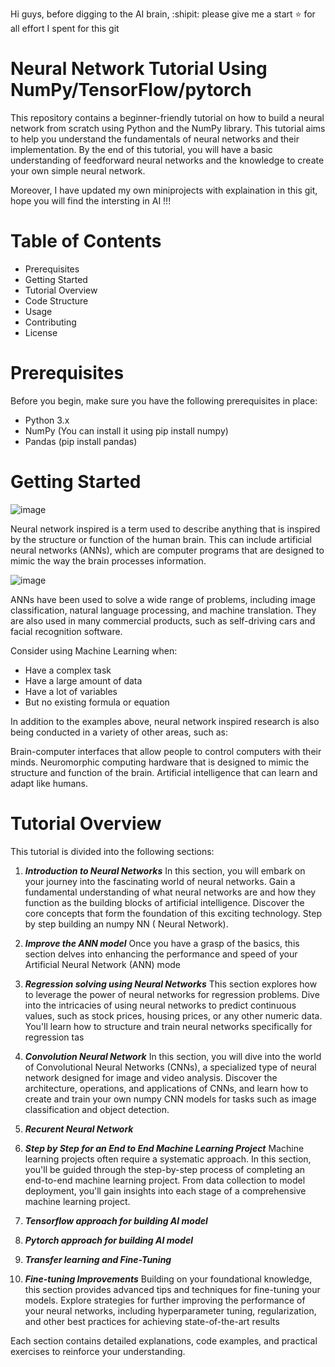 Hi guys, before digging to the AI brain, :shipit: please give me a start :star: for all effort I spent for this git 
# Neural Network Tutorial Using NumPy/TensorFlow/pytorch
This repository contains a beginner-friendly tutorial on how to build a neural network from scratch using Python and the NumPy library. This tutorial aims to help you understand the fundamentals of neural networks and their implementation. By the end of this tutorial, you will have a basic understanding of feedforward neural networks and the knowledge to create your own simple neural network.

Moreover, I have updated my own miniprojects with explaination in this git, hope you will find the intersting in AI !!! 
# Table of Contents
* Prerequisites
* Getting Started
* Tutorial Overview
* Code Structure
* Usage
* Contributing
* License
# Prerequisites

Before you begin, make sure you have the following prerequisites in place:

* Python 3.x
* NumPy (You can install it using pip install numpy)
* Pandas (pip install pandas)
# Getting Started
![image](https://github.com/LaiTheTrung/neural_network_numpy/assets/100464098/f3738863-c309-4d99-a7d7-3ec568276b4d)

Neural network inspired is a term used to describe anything that is inspired by the structure or function of the human brain. This can include artificial neural networks (ANNs), which are computer programs that are designed to mimic the way the brain processes information.

![image](https://github.com/LaiTheTrung/neural_network_numpy/assets/100464098/28e6d998-eabb-4945-a7b5-4aabe49ff6d5)


ANNs have been used to solve a wide range of problems, including image classification, natural language processing, and machine translation. They are also used in many commercial products, such as self-driving cars and facial recognition software.


Consider using Machine Learning when:
* Have a complex task
* Have a large amount of data
* Have a lot of variables
* But no existing formula or equation


In addition to the examples above, neural network inspired research is also being conducted in a variety of other areas, such as:

Brain-computer interfaces that allow people to control computers with their minds.
Neuromorphic computing hardware that is designed to mimic the structure and function of the brain.
Artificial intelligence that can learn and adapt like humans.
# Tutorial Overview
This tutorial is divided into the following sections:

1. ***Introduction to Neural Networks*** 
In this section, you will embark on your journey into the fascinating world of neural networks. Gain a fundamental understanding of what neural networks are and how they function as the building blocks of artificial intelligence. Discover the core concepts that form the foundation of this exciting technology. Step by step building an numpy NN ( Neural Network).


2. ***Improve the ANN model*** 
Once you have a grasp of the basics, this section delves into enhancing the performance and speed of your Artificial Neural Network (ANN) mode



4. ***Regression solving using Neural Networks*** 
This section explores how to leverage the power of neural networks for regression problems. Dive into the intricacies of using neural networks to predict continuous values, such as stock prices, housing prices, or any other numeric data. You'll learn how to structure and train neural networks specifically for regression tas

5. ***Convolution Neural Network***
In this section, you will dive into the world of Convolutional Neural Networks (CNNs), a specialized type of neural network designed for image and video analysis. Discover the architecture, operations, and applications of CNNs, and learn how to create and train your own numpy CNN models for tasks such as image classification and object detection.
7. ***Recurent Neural Network***

8. ***Step by Step for an End to End Machine Learning Project*** 
Machine learning projects often require a systematic approach. In this section, you'll be guided through the step-by-step process of completing an end-to-end machine learning project. From data collection to model deployment, you'll gain insights into each stage of a comprehensive machine learning project.

9. ***Tensorflow approach for building AI model***
10. ***Pytorch approach for building AI model***
11. ***Transfer learning and Fine-Tuning***

6. ***Fine-tuning Improvements*** 
Building on your foundational knowledge, this section provides advanced tips and techniques for fine-tuning your models. Explore strategies for further improving the performance of your neural networks, including hyperparameter tuning, regularization, and other best practices for achieving state-of-the-art results

Each section contains detailed explanations, code examples, and practical exercises to reinforce your understanding.
